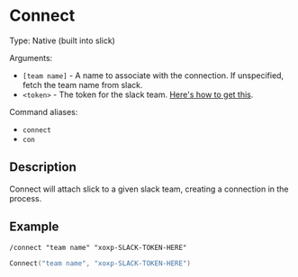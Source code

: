 # Connect

Type: Native (built into slick)

Arguments:
- `[team name]` - A name to associate with the connection. If unspecified, fetch the team name from
  slack.
- `<token>` - The token for the slack team. [Here's how to get this](../../Connecting.md).

Command aliases:
- `connect`
- `con`

## Description

Connect will attach slick to a given slack team, creating a connection in the process.

## Example

`/connect "team name" "xoxp-SLACK-TOKEN-HERE"`

```lua
Connect("team name", "xoxp-SLACK-TOKEN-HERE")
```
